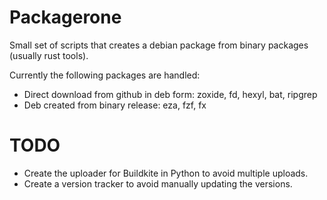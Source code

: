 Packagerone
===========

Small set of scripts that creates a debian package from binary packages (usually rust tools).

Currently the following packages are handled:

- Direct download from github in deb form: zoxide, fd, hexyl, bat, ripgrep
- Deb created from binary release: eza, fzf, fx


TODO
====


- Create the uploader for Buildkite in Python to avoid multiple uploads.
- Create a version tracker to avoid manually updating the versions.
